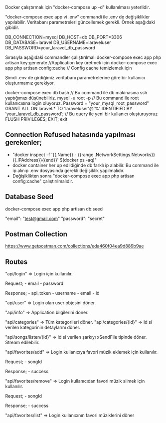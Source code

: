 Docker çalıştırmak için "docker-compose up -d" kullanılması yeterlidir.

"docker-compose exec app vi .env" commandi ile .env de değişiklikler yapılabilir. Veritabanı parametreleri güncellemek gerekli. Örnek aşağıdaki gibidir.

DB_CONNECTION=mysql
DB_HOST=db
DB_PORT=3306
DB_DATABASE=laravel
DB_USERNAME=laraveluser
DB_PASSWORD=your_laravel_db_password

Sırasıyla aşağıdaki commandler çalıştırılmalı
docker-compose exec app php artisan key:generate //Application key üretmek için
docker-compose exec app php artisan config:cache // Config cache temizlemek için

Şimdi .env de girdiğimiz veritabanı parametrelerine göre bir kullanıcı oluşturmamız gerekiyor.

docker-compose exec db bash // Bu command ile db makinasına ssh yaptığımızı düşünebiliriz.
mysql -u root -p // Bu command ile root kullanıcısına login oluyoruz. Password = "your_mysql_root_password"
GRANT ALL ON laravel.* TO 'laraveluser'@'%' IDENTIFIED BY 'your_laravel_db_password';      // Bu query ile yeni bir kullanıcı oluşturuyoruz
FLUSH PRIVILEGES;
EXIT;
exit

## Connection Refused hatasında yapılması gerekenler;

- "docker inspect -f '{{.Name}} - {{range .NetworkSettings.Networks}}{{.IPAddress}}{{end}}' $(docker ps -aq)"
- docker container her up edildiğinde db farklı ip alabilir. Bu command ile ip alınıp .env dosyasında gerekli değişiklik yapılmalıdır.
- Değişiklikten sonra "docker-compose exec app php artisan config:cache" çalıştırılmalıdır.


## Database Seed
docker-compose exec app php artisan db:seed

"email": "test@gmail.com"
"password": "secret"

## Postman Collection
https://www.getpostman.com/collections/eda460f04ea9d889b9ae

## Routes

"api/login" => Login için kullanılır.

Request;
	- email
	- password

Response;
	- api_token
	- username
	- email
	- id

"api/user" => Login olan user objesini döner.

"api/info" => Application bilgilerini döner.

"api/categories" => Tüm kategorileri döner.
"api/categories/{id}" => Id si verilen kategorinin detaylarını döner.

"api/songs/listen/{id}" => Id si verilen şarkıyı xSendFile tipinde döner. Stream edilebilir.

"api/favorites/add" => Login kullanıcıya favori müzik eklemek için kullanılır.

Request;
	- songId 

Response;
	- success

"api/favorites/remove" => Login kullanıcıdan favori müzik silmek için kullanılır.

Request;
	- songId 

Response;
	- success

"api/favorites/list" => Login kullanıcının favori müziklerini döner
